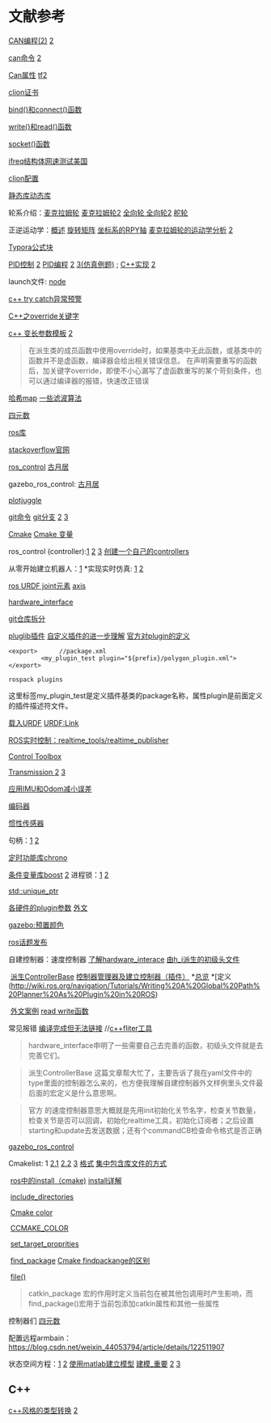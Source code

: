 # 文献参考

[CAN编程(2)](https://blog.csdn.net/lizhu_csdn/article/details/51490958)  [2](https://www.pianshen.com/article/8386963557/)

[can命令](https://downloads.ti.com/infotainment/esd/jacinto6/processor-sdk-linux-automotive/6_00_00_03/exports/wiki/AM335X%20DCAN%20Driver%20Guide%20-%20Texas%20Instruments%20Wiki.pdf) [2](https://blog.csdn.net/xy6zzz/article/details/69952630)

[Can属性](https://www.cnblogs.com/FZLGYZ/p/11750462.html) [tf2](https://zhuanlan.zhihu.com/p/442775614)

[clion证书](https://account.jetbrains.com/licenses)

[bind()和connect()函数](http://c.biancheng.net/view/2344.html)

[write()和read()函数](https://blog.csdn.net/hhhlizhao/article/details/71552588)

[socket()函数](http://c.biancheng.net/view/2131.html)

[ifreq结构体网速测试美国](http://blog.sina.com.cn/s/blog_62ec2916010196c3.html)

[clion配置](https://gdut-dynamic-x.github.io/RM-Software-Tutorial/#/quick_start/quick_start_in_control_group)

[静态库动态库](https://blog.csdn.net/Azahaxia/article/details/114096492)

轮系介绍：[麦克拉姆轮](https://blog.csdn.net/weixin_39546312/article/details/111296783) [麦克拉姆轮2](https://blog.csdn.net/qq_40374812/article/details/117337556?spm=1001.2101.3001.6650.1&utm_medium=distribute.pc_relevant.none-task-blog-2%7Edefault%7ECTRLIST%7Edefault-1.pc_relevant_default&depth_1-utm_source=distribute.pc_relevant.none-task-blog-2%7Edefault%7ECTRLIST%7Edefault-1.pc_relevant_default&utm_relevant_index=2) [全向轮 ](https://blog.csdn.net/qq_33835307/article/details/82252293) [全向轮2](https://mp.weixin.qq.com/s/KohmEMf-gW5N6X5C_pWI8Q) [舵轮](https://zhuanlan.zhihu.com/p/362959422)

正逆运动学：[概述](https://www.bilibili.com/video/BV1c7411j7Mk/?spm_id_from=333.788.recommend_more_video.1) [旋转矩阵](https://blog.csdn.net/fireflychh/article/details/82352710) [坐标系的RPY轴](https://blog.csdn.net/sandalphon4869/article/details/103911254) [麦克拉姆轮的运动学分析](https://blog.csdn.net/weixin_30627381/article/details/97069120) [2](https://blog.csdn.net/qq_19598969/article/details/118313481)

[Typora公式块](https://zhuanlan.zhihu.com/p/261750408?utm_source=wechat_session)

[PID控制](https://blog.csdn.net/tingfenghanlei/article/details/85028677) [2](http://www.360doc.com/content/18/0424/19/33221031_748432328.shtml)   [PID编程](https://www.cnblogs.com/ayxj/articles/12587788.html) [2](http://m.elecfans.com/article/585738.html) [3(仿真例题)](http://www.goossen.cn/194324/) ; [C++实现](https://blog.csdn.net/qq_28773183/article/details/79524766)  [2](https://blog.csdn.net/u010312937/article/details/53363831)

launch文件: [node](https://zongxp.blog.csdn.net/article/details/79102115?spm=1001.2101.3001.6650.1&utm_medium=distribute.pc_relevant.none-task-blog-2%7Edefault%7ECTRLIST%7ERate-1.pc_relevant_default&depth_1-utm_source=distribute.pc_relevant.none-task-blog-2%7Edefault%7ECTRLIST%7ERate-1.pc_relevant_default&utm_relevant_index=2)

[c++ try catch异常预警](http://c.biancheng.net/view/422.html)

[C++之override关键字](https://blog.csdn.net/qq_37535749/article/details/114915055?spm=1001.2101.3001.6650.1&utm_medium=distribute.pc_relevant.none-task-blog-2%7Edefault%7ECTRLIST%7ERate-1.pc_relevant_paycolumn_v3&depth_1-utm_source=distribute.pc_relevant.none-task-blog-2%7Edefault%7ECTRLIST%7ERate-1.pc_relevant_paycolumn_v3&utm_relevant_index=2)

[c++ 变长参数模板](https://www.jb51.net/article/220774.htm)  [2](https://ouonline.net/cpp-variadic-template)

> 在派生类的成员函数中使用override时，如果基类中无此函数，或基类中的函数并不是虚函数，编译器会给出相关错误信息。
> 在声明需要重写的函数后，加关键字override，即使不小心漏写了虚函数重写的某个苛刻条件，也可以通过编译器的报错，快速改正错误

[哈希map](https://www.cnblogs.com/langyao/p/8823092.html)
[一些滤波算法](https://www.cnblogs.com/variance/p/6994923.html)

[四元数](https://blog.csdn.net/candycat1992/article/details/41254799)

[ros库](https://blog.csdn.net/weixin_43361445/article/details/87479126)

[stackoverflow官网](https://stackoverflow.com/)

[ros_control](https://blog.csdn.net/weixin_43455581/article/details/106331325?utm_medium=distribute.pc_relevant.none-task-blog-2~default~baidujs_title~default-0.pc_relevant_default&spm=1001.2101.3001.4242.1&utm_relevant_index=3) [古月居](https://www.guyuehome.com/890)

gazebo_ros_control: [古月居](https://www.guyuehome.com/20623)

[plotjuggle](https://blog.csdn.net/weixin_42075471/article/details/85231054)

[git命令](https://www.cnblogs.com/moyiwang/p/12739573.html)  [git分支](https://blog.csdn.net/qq_27674439/article/details/107412097) [2](https://www.cnblogs.com/withme/p/8660945.html) [3](https://blog.csdn.net/lindexi_gd/article/details/100623523)

[Cmake](https://gitlab.kitware.com/cmake/community/-/wikis/Home)  [Cmake 变量](https://cmake.org/cmake/help/latest/manual/cmake-variables.7.html)

ros_control (controller):[1](https://blog.csdn.net/xunshanzuanfeng/article/details/53968028)  [2](https://blog.csdn.net/tobebest_lah/article/details/95976796?spm=1001.2101.3001.6650.10&utm_medium=distribute.pc_relevant.none-task-blog-2%7Edefault%7ECTRLIST%7ERate-10.pc_relevant_default&depth_1-utm_source=distribute.pc_relevant.none-task-blog-2%7Edefault%7ECTRLIST%7ERate-10.pc_relevant_default&utm_relevant_index=13)  [3](https://blog.csdn.net/qq_23670601/article/details/89106537?spm=1001.2101.3001.6650.3&utm_medium=distribute.pc_relevant.none-task-blog-2%7Edefault%7ECTRLIST%7ERate-3.pc_relevant_default&depth_1-utm_source=distribute.pc_relevant.none-task-blog-2%7Edefault%7ECTRLIST%7ERate-3.pc_relevant_default&utm_relevant_index=6) [创建一个自己的controllers](https://github.com/ros-controls/ros_control/wiki/controller_interface)   

从零开始建立机器人：[1](https://www.cnblogs.com/shawn0102/p/8654407.html)       *实现实时仿真: [1](https://blog.csdn.net/wubaobao1993/article/details/81054570) [2](https://blog.csdn.net/jiaolu295/article/details/103188873?spm=1001.2101.3001.6650.2&utm_medium=distribute.pc_relevant.none-task-blog-2%7Edefault%7ECTRLIST%7ERate-2.pc_relevant_default&depth_1-utm_source=distribute.pc_relevant.none-task-blog-2%7Edefault%7ECTRLIST%7ERate-2.pc_relevant_default&utm_relevant_index=5)

[ros URDF joint元素](https://blog.csdn.net/qq_33263124/article/details/85232131) [axis](https://blog.csdn.net/weixin_42693104/article/details/81088209)

[hardware_interface](https://blog.csdn.net/x_r_su/article/details/53284477)

[git仓库拆分](https://www.shuzhiduo.com/A/QV5ZXvQnzy/)



[pluglib插件](https://www.guyuehome.com/920)  [自定义插件的进一步理解](https://blog.csdn.net/x_r_su/article/details/53117572) [官方对plugin的定义](http://wiki.ros.org/pluginlib)

    <export>      //package.xml
             <my_plugin_test plugin="${prefix}/polygon_plugin.xml">
    </export>
    
    rospack plugins

这里标签my_plugin_test是定义插件基类的package名称，属性plugin是前面定义的插件描述符文件。



[载入URDF](https://blog.csdn.net/qq_27806947/article/details/99120135) [URDF:Link](https://blog.csdn.net/qq_40875849/article/details/119955948)

[ROS实时控制：realtime_tools/realtime_publisher](https://blog.csdn.net/qq_23670601/article/details/89135108)

[Control Toolbox](https://blog.csdn.net/weixin_37532614/article/details/109051291)

[Transmission ](https://blog.csdn.net/sunbibei/article/details/53287975?spm=1001.2101.3001.6650.1&utm_medium=distribute.pc_relevant.none-task-blog-2%7Edefault%7ECTRLIST%7ERate-1.pc_relevant_aa&depth_1-utm_source=distribute.pc_relevant.none-task-blog-2%7Edefault%7ECTRLIST%7ERate-1.pc_relevant_aa&utm_relevant_index=2) [2](https://blog.csdn.net/xuehuafeiwu123/article/details/54232653) [3](https://blog.csdn.net/qq_23670601/article/details/88741802)



[应用IMU和Odom减小误差](https://blog.csdn.net/jianzhuozhu/article/details/107585510)

[编码器](https://blog.csdn.net/best_xiaolong/article/details/114274883)

[惯性传感器](https://baijiahao.baidu.com/s?id=1673798795458956844&wfr=spider&for=pc)

句柄：[1](https://blog.csdn.net/yffhhffv/article/details/84001670) [2](https://blog.csdn.net/wyx0224/article/details/83385168)

[定时功能库chrono](https://blog.csdn.net/oncealong/article/details/28599655)

[条件变量库boost](https://www.freesion.com/article/5061405239/) [2](https://blog.csdn.net/feikudai8460/article/details/109604690)    进程锁：[1](https://www.cnblogs.com/pacino12134/p/11240835.html) [2](https://blog.csdn.net/xmxt668/article/details/88613201)

[std::unique_ptr](https://blog.csdn.net/lemonxiaoxiao/article/details/108603916)



[各硬件的plugin参数](https://blog.csdn.net/Hu_weichen/article/details/83857601)  [外文](https://blog.csdn.net/lxlong89940101/article/details/93914247)

[gazebo:预置颜色](https://blog.csdn.net/weixin_42828571/article/details/104693329)

[ros话题发布](https://blog.csdn.net/qq_31356389/article/details/79095040?utm_medium=distribute.pc_relevant.none-task-blog-2~default~baidujs_baidulandingword~default-0.pc_relevant_paycolumn_v3&spm=1001.2101.3001.4242.1&utm_relevant_index=3)



自建控制器：速度控制器 [了解hardware_interace](https://www.jianshu.com/p/a38a8667c127?utm_campaign=maleskine&utm_content=note&utm_medium=seo_notes&utm_source=recommendation) [由h_i派生的初级头文件](https://github.com/ros-controls/ros_controllers/blob/melodic-devel/forward_command_controller/include/forward_command_controller/forward_command_controller.h) 

​                     [派生ControllerBase](http://www.di3renlei.cn/info/2802)  [控制器管理器及建立控制器（插件）](https://blog.csdn.net/qq_23670601/article/details/89102729)   *[总览](https://zhuanlan.zhihu.com/p/135263664)  *[定义(http://wiki.ros.org/navigation/Tutorials/Writing%20A%20Global%20Path%20Planner%20As%20Plugin%20in%20ROS)

​					[外文案例](https://github.com/ros-controls/ros_control/wiki/controller_interface)  [read write函数](https://www.cnblogs.com/tianzeng/p/9347612.html)

常见报错 [编译完成但无法链接](https://blog.csdn.net/tanningzhong/article/details/78598836)     //[c++fliter工具](https://blog.csdn.net/weixin_44770514/article/details/105471891)

> hardware_interface申明了一些需要自己去完善的函数，初级头文件就是去完善它们。

> 派生ControllerBase 这篇文章帮大忙了，主要告诉了我在yaml文件中的type里面的控制器怎么来的，也方便我理解自建控制器外文样例里头文件最后面的宏定义是什么意思啊。

> 官方 的速度控制器意思大概就是先用init初始化关节名字，检查关节数量，检查关节是否可以回调，初始化realtime工具，初始化订阅者；之后设置starting和update去发送数据；还有个commandCB检查命令格式是否正确

[gazebo_ros_control](https://blog.csdn.net/sunbibei/article/details/53665876)

Cmakelist: 1  [2.1](https://yngzmiao.blog.csdn.net/article/details/102477162?spm=1001.2101.3001.6650.1&utm_medium=distribute.pc_relevant.none-task-blog-2%7Edefault%7ECTRLIST%7ERate-1.pc_relevant_paycolumn_v3&depth_1-utm_source=distribute.pc_relevant.none-task-blog-2%7Edefault%7ECTRLIST%7ERate-1.pc_relevant_paycolumn_v3&utm_relevant_index=2) [2.2](https://blog.csdn.net/u011728480/article/details/81480668?utm_medium=distribute.pc_relevant.none-task-blog-2~default~baidujs_baidulandingword~default-5.pc_relevant_default&spm=1001.2101.3001.4242.4&utm_relevant_index=8)  [3](https://blog.csdn.net/bytxl/article/details/50634868?utm_medium=distribute.pc_feed_404.none-task-blog-2~default~BlogCommendFromBaidu~Rate-2.control404&depth_1-utm_source=distribute.pc_feed_404.none-task-blog-2~default~BlogCommendFromBaidu~Rate-2.control40)        [格式](https://blog.csdn.net/nudt_zrs/article/details/122073179)  [集中包含库文件的方式](https://blog.csdn.net/michaelhan3/article/details/69568362)

​                    [ros中的install（cmake)](https://www.shuzhiduo.com/A/pRdBpDZ1Jn/) [install详解](http://www.360doc.com/content/19/1204/16/6959565_877404205.shtml)

​					 [include_directories](https://www.jianshu.com/p/e7de3de1b0fa)  

​					[Cmake color](https://www.thinbug.com/q/18968979)

​                    [CCMAKE_COLOR](https://cmake.org/cmake/help/latest/envvar/CCMAKE_COLORS.html)

​					[set_target_proprities](https://blog.csdn.net/sinat_31608641/article/details/121712590?spm=1001.2101.3001.6661.1&utm_medium=distribute.pc_relevant_t0.none-task-blog-2%7Edefault%7ECTRLIST%7ERate-1.pc_relevant_antiscan&depth_1-utm_source=distribute.pc_relevant_t0.none-task-blog-2%7Edefault%7ECTRLIST%7ERate-1.pc_relevant_antiscan&utm_relevant_index=1)

​					[find_package](https://www.jianshu.com/p/39fc5e548310) [Cmake findpackange的区别](https://answers.ros.org/question/261002/catkin_packagecatkin_depends-vs-find_packagecatkin-required-components/)

​					[file()](https://blog.csdn.net/weixin_42730667/article/details/122568165)

> catkin_package 宏的作用时定义当前包在被其他包调用时产生影响，而find_package()宏用于当前包添加catkin属性和其他一些属性 



控制器们 [四元数](https://www.csdn.net/tags/Mtjacg1sNjc5NzktYmxvZwO0O0OO0O0O.html)





配置远程armbain：https://blog.csdn.net/weixin_44053794/article/details/122511907 



状态空间方程：[1](https://zhuanlan.zhihu.com/p/466790657) [2](https://max.book118.com/html/2020/0820/7116061134002161.shtm) [使用matlab建立模型](https://www.bilibili.com/video/BV1nf4y1Q7To/?spm_id_from=333.337.search-card.all.click&vd_source=782af047fbca87ac3084937682017138) [建模_重要](https://www.bilibili.com/video/BV1tJ411i7W9/?spm_id_from=333.337.search-card.all.click&vd_source=782af047fbca87ac3084937682017138) [2](https://www.bilibili.com/video/BV15J411q7x8/?spm_id_from=333.999.0.0&vd_source=782af047fbca87ac3084937682017138) [3](https://www.bilibili.com/video/BV1TJ411y76C/?spm_id_from=333.999.0.0)

## C++

[c++风格的类型转换](https://blog.csdn.net/lyn631579741/article/details/110359508) [2](https://blog.csdn.net/weixin_42203498/article/details/120288397)
